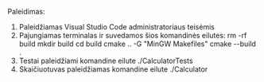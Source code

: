 Paleidimas:
1. Paleidžiamas Visual Studio Code administratoriaus teisėmis
2. Pajungiamas terminalas ir suvedamos šios komandinės eilutes: 
rm -rf build
mkdir build
cd build
cmake .. -G "MinGW Makefiles"
cmake --build .
3. Testai paleidžiami komandine eilute ./CalculatorTests
4. Skaičiuotuvas paleidžiamas komandine eilute ./Calculator
